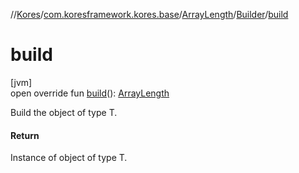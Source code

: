 //[Kores](../../../../index.md)/[com.koresframework.kores.base](../../index.md)/[ArrayLength](../index.md)/[Builder](index.md)/[build](build.md)

# build

[jvm]\
open override fun [build](build.md)(): [ArrayLength](../index.md)

Build the object of type T.

#### Return

Instance of object of type T.
